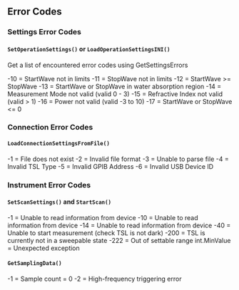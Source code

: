 ## Error Codes

### Settings Error Codes

#### `SetOperationSettings()` or `LoadOperationSettingsINI()`

Get a list of encountered error codes using GetSettingsErrors

-10 = StartWave not in limits
-11 = StopWave not in limits
-12 = StartWave >= StopWave
-13 = StartWave or StopWave in water absorption region
-14 = Measurement Mode not valid (valid 0 - 3)
-15 = Refractive Index not valid (valid > 1)
-16 = Power not valid (valid -3 to 10)
-17 = StartWave or StopWave <= 0

### Connection Error Codes

#### `LoadConnectionSettingsFromFile()`

-1 = File does not exist
-2 = Invalid file format
-3 = Unable to parse file
-4 = Invalid TSL Type
-5 = Invalid GPIB Address
-6 = Invalid USB Device ID

### Instrument Error Codes

#### `SetScanSettings()` and `StartScan()`

-1 = Unable to read information from device
-10 = Unable to read information from device
-14 = Unable to read information from device
-40 = Unable to start measurement (check TSL is not dark)
-200 = TSL is currently not in a sweepable state
-222 = Out of settable range
int.MinValue = Unexpected exception

#### `GetSamplingData()`

-1 = Sample count = 0
-2 = High-frequency triggering error
